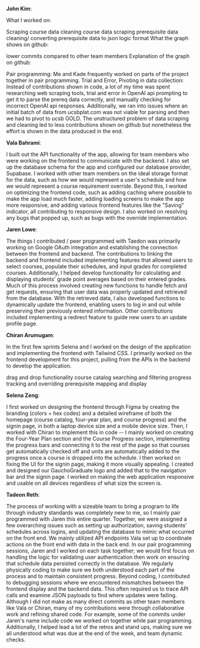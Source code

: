 **John Kim**:

What I worked on:

Scraping course data
cleaning course data
scraping prerequisite data
cleaning/ converting prerequisite data to json logic format
What the graph shows on github:

lower commits compared to other team members
Explanation of the graph on github:

Pair programming: Me and Kade frequently worked on parts of the project together in pair programming.
Trial and Error, Pivoting in data collection:
Instead of contributions shown in code, a lot of my time was spent researching web scraping tools, trial and error in OpenAI api prompting to get it to parse the prereq data correctly, and manually checking for incorrect OpenAI api responses. Additionally, we ran into issues where an initial batch of data from ucsbplat.com was not viable for parsing and then we had to pivot to ucsb GOLD. The unstructured problem of data scraping and cleaning led to less contributions shown on github but nonetheless the effort is shown in the data produced in the end.

**Vala Bahrami**:

I built out the API functionality of the app, allowing for team members who were working on the frontend to communicate with the backend. I also set up the database schema for the app and configured our database provider, Supabase. I worked with other team members on the ideal storage format for the data, such as how we would represent a user's schedule and how we would represent a course requirement override. Beyond this, I worked on optimizing the frontend code, such as adding caching where possible to make the app load much faster, adding loading screens to make the app more responsive, and adding various frontend features like the "Saving" indicator, all contributing to responsive design. I also worked on resolving any bugs that popped up, such as bugs with the override implementation.

**Jaren Lowe**: 

The things I contributed / peer programmed with Taedon was primarily working on Google OAuth integration and establishing the connection between the frontend and backend. The contributions to linking the backend and frontend included implementing features that allowed users to select courses, populate their schedules, and input grades for completed courses. Additionally, I helped develop functionality for calculating and displaying students' grade point averages based on their entered grades. Much of this process involved creating new functions to handle fetch and get requests, ensuring that user data was properly updated and retrieved from the database. With the retrieved data, I also developed functions to dynamically update the frontend, enabling users to log in and out while preserving their previously entered information. Other contributions included implementing a redirect feature to guide new users to an update profile page.

**Chiran Arumugam**: 

In the first few sprints Selena and I worked on the design of the application and implementing the frontend with Tailwind CSS. I primarily worked on the frontend development for this project, pulling from the APIs in the backend to develop the application.

drag and drop functionality
course catalog searching and filtering
progress tracking and overriding
prerequisite mapping and display

**Selena Zeng**:

I first worked on designing the frontend through Figma by creating the branding (colors + hex codes) and a detailed wireframe of both the homepage (course catalog, four-year plan, and course progress) and the signin page, in both a laptop device size and a mobile device size. Then, I worked with Chiran to implement this in code -- I mainly worked on creating the Four-Year Plan section and the Course Progress section, implementing the progress bars and connecting it to the rest of the page so that courses get automatically checked off and units are automatically added to the progress once a course is dropped into the schedule. I then worked on fixing the UI for the signin page, making it more visually appealing. I created and designed our GauchoGraduate logo and added that to the navigation bar and the signin page. I worked on making the web application responsive and usable on all devices regardless of what size the screen is.

**Tadeon Reth**:

The process of working with a sizeable team to bring a program to life through industry standards was completely new to me, so I mainly pair programmed with Jaren this entire quarter. Together, we were assigned a few overarching issues such as setting up authorization, saving students' schedules across logins, and updating the database to mimic what occurred on the front end. We mainly utilized API endpoints Vala set up to coordinate actions on the front end with data in the back end. In our pair programming sessions, Jaren and I worked on each task together; we would first focus on handling the logic for validating user authentication then work on ensuring that schedule data persisted correctly in the database. We regularly physically coding to make sure we both understood each part of the process and to maintain consistent progress. Beyond coding, I contributed to debugging sessions where we encountered mismatches between the frontend display and the backend data. This often required us to trace API calls and examine JSON payloads to find where updates were failing. Although I did not make as many direct commits as other team members like Vala or Chiran, many of my contributions were through collaborative work and refining shared code. For example, some of the commits under Jaren's name include code we worked on together while pair programming. Additionally, I helped lead a lot of the retros and stand ups, making sure we all understood what was due at the end of the week, and team dynamic checks.
